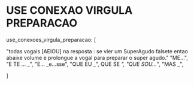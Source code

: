 # USE CONEXAO VIRGULA PREPARACAO

use_conexoes_virgula_preparacao: [

"todas vogais [AEIOU] na resposta : se vier um SuperAgudo falsete entao abaixe volume e prolongue a vogal para preparar o super agudo."
"ME...",
"E TE ... _", "E... _e...sse",
  "QUE EU _", QUE SE _", "QUE SOU..._",
  "MAS _",

]